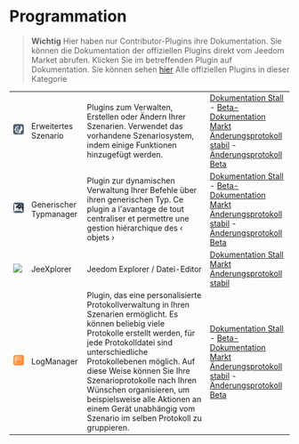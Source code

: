 
# Programmation


>**Wichtig**
>Hier haben nur Contributor-Plugins ihre Dokumentation. Sie können die Dokumentation der offiziellen Plugins direkt vom Jeedom Market abrufen. Klicken Sie im betreffenden Plugin auf Dokumentation.
>Sie können sehen [hier](https://market.jeedom.com/index.php?v=d&p=market&type=plugin&categorie=programming) Alle offiziellen Plugins in dieser Kategorie


| | | | |
|--- | --- | --- | ---|
|<img src="advancedScenario/advancedScenario_icon.png" class="pluginLogo" width="100" />|Erweitertes Szenario|Plugins zum Verwalten, Erstellen oder Ändern Ihrer Szenarien. Verwendet das vorhandene Szenariosystem, indem einige Funktionen hinzugefügt werden.|[Dokumentation Stall](http://fobsoft.github.io/jeedom-plugins-documentation/advancedScenario/fr_FR) - [Beta-Dokumentation](http://fobsoft.github.io/jeedom-plugins-documentation/advancedScenario/fr_FR)<br/>[Markt](https://market.jeedom.com/index.php?v=d&p=market_display&id=4281)<br/>[Änderungsprotokoll stabil](http://fobsoft.github.io/jeedom-plugins-documentation/advancedScenario/de_DE/changelog) - [Änderungsprotokoll Beta](http://fobsoft.github.io/jeedom-plugins-documentation/advancedScenario/de_DE/changelog)|
|<img src="genericTypeManager/genericTypeManager_icon.png" class="pluginLogo" width="100" />|Generischer Typmanager|Plugin zur dynamischen Verwaltung Ihrer Befehle über ihren generischen Typ. Ce plugin a l'avantage de tout centraliser et permettre une gestion hiérarchique des ‹ objets ›|[Dokumentation Stall](http://fobsoft.github.io/jeedom-plugins-documentation/genericTypeManager/fr_FR) - [Beta-Dokumentation](http://fobsoft.github.io/jeedom-plugins-documentation/genericTypeManager/fr_FR)<br/>[Markt](https://market.jeedom.com/index.php?v=d&p=market_display&id=4235)<br/>[Änderungsprotokoll stabil](http://fobsoft.github.io/jeedom-plugins-documentation/genericTypeManager/de_DE/changelog) - [Änderungsprotokoll Beta](http://fobsoft.github.io/jeedom-plugins-documentation/genericTypeManager/de_DE/changelog)|
|<img src="jeexplorer/jeexplorer_icon.png" class="pluginLogo" width="100" />|JeeXplorer|Jeedom Explorer / Datei-Editor|[Dokumentation Stall](https://kiboost.github.io/jeedom_docs/plugins/jeexplorer/de_DE/)<br/>[Markt](https://market.jeedom.com/index.php?v=d&p=market_display&id=3690)<br/>[Änderungsprotokoll stabil](https://kiboost.github.io/jeedom_docs/plugins/jeexplorer/de_DE/changelog.html)|
|<img src="logmanager/logmanager_icon.png" class="pluginLogo" width="100" />|LogManager|Plugin, das eine personalisierte Protokollverwaltung in Ihren Szenarien ermöglicht. Es können beliebig viele Protokolle erstellt werden, für jede Protokolldatei sind unterschiedliche Protokollebenen möglich. Auf diese Weise können Sie Ihre Szenarioprotokolle nach Ihren Wünschen organisieren, um beispielsweise alle Aktionen an einem Gerät unabhängig vom Szenario im selben Protokoll zu gruppieren.|[Dokumentation Stall](https://mips2648.github.io/jeedom-plugins-docs/logmanager/de_DE/) - [Beta-Dokumentation](https://mips2648.github.io/jeedom-plugins-docs/logmanager/de_DE/)<br/>[Markt](https://market.jeedom.com/index.php?v=d&p=market_display&id=3817)<br/>[Änderungsprotokoll stabil](https://mips2648.github.io/jeedom-plugins-docs/logmanager/de_DE/changelog) - [Änderungsprotokoll Beta](https://mips2648.github.io/jeedom-plugins-docs/logmanager/de_DE/changelog)|
